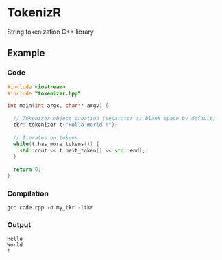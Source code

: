 # TokenizR

String tokenization C++ library

## Example

### Code

```c++
#include <iostream>
#include "tokenizer.hpp"

int main(int argc, char** argv) {
   
  // Tokenizer object creation (separator is blank space by default)
  tkr::tokenizer t("Hello World !");
  
  // Iterates on tokens
  while(t.has_more_tokens()) {
    std::cout << t.next_token() << std::endl;
  }
  
  return 0;
}
```
### Compilation
```
gcc code.cpp -o my_tkr -ltkr
```
  
### Output
```
Hello
World
!
```
  
  
  
